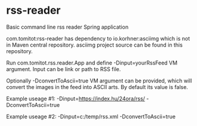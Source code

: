 # rss-reader
Basic command line rss reader Spring application

com.tomitot:rss-reader has dependency to io.korhner:asciimg which is not in Maven central
repository. asciimg project source can be found in this repository.

Run com.tomitot.rss.reader.App and define -Dinput=yourRssFeed VM argument.
Input can be link or path to RSS file.

Optionally -DconvertToAscii=true VM argument can be provided, which will convert
the images in the feed into ASCII arts. By default its value is false.

Example useage #1:
-Dinput=https://index.hu/24ora/rss/ -DconvertToAscii=true

Example useage #2:
-Dinput=c:/temp/rss.xml -DconvertToAscii=true
